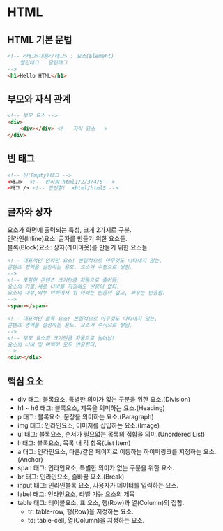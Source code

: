 # HTML

## HTML 기본 문법
```html
<!-- <태그>내용</태그> : 요소(Element) 
    열린태그   닫힌태그	
-->
<h1>Hello HTML</h1>
```

## 부모와 자식 관계
```html
<!-- 부모 요소 -->
<div> 
	<div></div> <!-- 자식 요소 -->
</div>
```

## 빈 태그
```html
<!-- 빈(Empty)태그 -->
<태그>  <!-- 편리함 html1/2/3/4/5 -->
<태그 /> <!-- 안전함!  xhtml/html5 -->
```

## 글자와 상자
요소가 화면에 출력되는 특성, 크게 2가지로 구분.  
인라인(Inline)요소: 글자를 만들기 위한 요소들.  
블록(Block)요소: 상자(레이아웃)를 만들기 위한 요소들.
```html
<!-- 대표적인 인라인 요소! 본질적으로 아무것도 나타내지 않는,
콘텐츠 영역을 설정하는 용도. 요소가 수평으로 쌓임.
-->
<!-- 포함한 콘텐츠 크기만큼 자동으로 줄어듬!
요소의 가로,세로 너비를 지정해도 반응이 없다.
요소의 내부,외부 여백에서 위 아래는 반응이 없고, 좌우는 반응함.
-->
<span></span>

<!-- 대표적인 블록 요소! 본질적으로 아무것도 나타내지 않는,
콘텐츠 영역을 설정하는 용도. 요소가 수직으로 쌓임. 
-->
<!-- 부모 요소의 크기만큼 자동으로 늘어남! 
요소의 너비 및 여백이 모두 반응한다.
-->
<div></div>
```

## 핵심 요소
- div 태그: 블록요소,  특별한 의미가 없는 구분을 위한 요소.(Division)
- h1 ~ h6 태그: 블록요소, 제목을 의미하는 요소.(Heading)
- p 태그: 블록요소, 문장을 의미하는 요소.(Paragraph)
- img 태그: 인라인요소, 이미지를 삽입하는 요소.(Image)
- ul 태그: 블록요소, 순서가 필요없는 목록의 집합을 의미.(Unordered List)
- li 태그: 블록요소, 목록 내 각 항목(List Item)
- a 태그: 인라인요소, 다른/같은 페이지로 이동하는 하이퍼링크를 지정하는 요소.(Anchor)
- span 태그: 인라인요소, 특별한 의미가 없는 구분을 위한 요소.
- br 태그: 인라인요소, 줄바꿈 요소.(Break)
- input 태그: 인라인블록 요소, 사용자가 데이터를 입력하는 요소.
- label 태그: 인라인요소, 라벨 가능 요소의 제목
- table 태그: 테이블요소, 표 요소, 행(Row)과 열(Column)의 집합.
	- tr: table-row, 행(Row)을 지정하는 요소.
	- td: table-cell, 열(Column)을 지정하는 요소.

